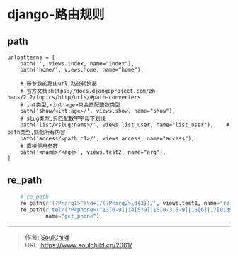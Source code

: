 # django-路由规则

<!--more-->
## path
```
urlpatterns = [
    path('', views.index, name="index"),
    path('home/', views.home, name="home"),

    # 带参数的路由url,路径转换器
    # 官方文档:https://docs.djangoproject.com/zh-hans/2.2/topics/http/urls/#path-converters
    # int类型,<int:age>只会匹配整数类型
    path('show/<int:age>/', views.show, name="show"),
    # slug类型,只匹配数字字母下划线
    path('list/<slug:name>/', views.list_user, name="list_user"),    # path类型,匹配所有内容
    path('access/<path:c1>/', views.access, name="access"),
    # 直接使用参数
    path('<name>/<age>', views.test2, name="arg"),
]
```

## re_path
```python
    # re_path
    re_path(r'(?P<arg1>^a\d+)/(?P<arg2>\d{2})/', views.test1, name="re_arg"),
    re_path(r'tel/(?P<phone>(^13[0-9]|14[579]|15[0-3,5-9]|16[6]|17[0135678]|18[0-9]|19[89])\d{8})/$', views.get_phone,
            name="get_phone"),

```


---

> 作者: [SoulChild](https://www.soulchild.cn)  
> URL: https://www.soulchild.cn/2061/  

